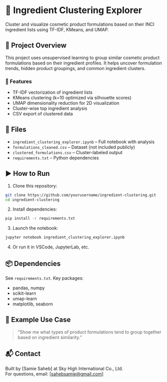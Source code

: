 # 🧪 Ingredient Clustering Explorer

Cluster and visualize cosmetic product formulations based on their INCI ingredient lists using TF-IDF, KMeans, and UMAP.

## 📌 Project Overview

This project uses unsupervised learning to group similar cosmetic product formulations based on their ingredient profiles. It helps uncover formulation trends, hidden product groupings, and common ingredient clusters.

### 🚀 Features
- TF-IDF vectorization of ingredient lists
- KMeans clustering (k=10 optimized via silhouette scores)
- UMAP dimensionality reduction for 2D visualization
- Cluster-wise top ingredient analysis
- CSV export of clustered data

## 📁 Files
- `ingredient_clustering_explorer.ipynb` – Full notebook with analysis
- `formulations_cleaned.csv` – Dataset (not included publicly)
- `clustered_formulations.csv` – Cluster-labeled output
- `requirements.txt` – Python dependencies

## ▶️ How to Run

1. Clone this repository:

```bash
git clone https://github.com/yourusername/ingredient-clustering.git
cd ingredient-clustering
```

2. Install dependencies:

```bash
pip install -r requirements.txt
```

3. Launch the notebook:

```bash
jupyter notebook ingredient_clustering_explorer.ipynb
```

4. Or run it in VSCode, JupyterLab, etc.

## 📦 Dependencies

See `requirements.txt`. Key packages:

- pandas, numpy
- scikit-learn
- umap-learn
- matplotlib, seaborn

## 🧪 Example Use Case

> “Show me what types of product formulations tend to group together based on ingredient similarity.”

## 📬 Contact

Built by [Samie Saheb] at Sky High International Co., Ltd.  
For questions, email: [sahebsamie@gmail.com]

